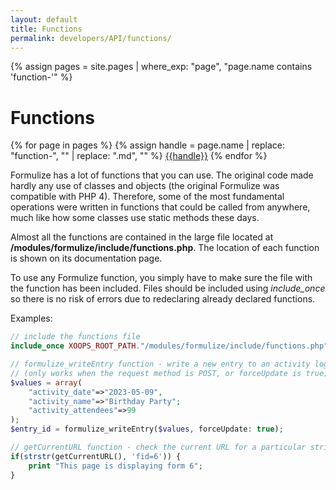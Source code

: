 ```yaml
---
layout: default
title: Functions
permalink: developers/API/functions/
---
```

{% assign pages = site.pages | where_exp: "page", "page.name contains 'function-'" %}

# Functions

{% for page in pages %}
{% assign handle = page.name | replace: "function-", "" | replace: ".md", "" %}
[{{handle}}](../functions/{{handle}})
{% endfor %}

Formulize has a lot of functions that you can use. The original code made hardly any use of classes and objects (the original Formulize was compatible with PHP 4). Therefore, some of the most fundamental operations were written in functions that could be called from anywhere, much like how some classes use static methods these days.

Almost all the functions are contained in the large file located at __/modules/formulize/include/functions.php__. The location of each function is shown on its documentation page.

To use any Formulize function, you simply have to make sure the file with the function has been included. Files should be included using _include_once_ so there is no risk of errors due to redeclaring already declared functions.

Examples:

~~~php
// include the functions file
include_once XOOPS_ROOT_PATH."/modules/formulize/include/functions.php";

// formulize_writeEntry function - write a new entry to an activity log form
// (only works when the request method is POST, or forceUpdate is true)
$values = array(
    "activity_date"=>"2023-05-09",
    "activity_name"=>"Birthday Party";
    "activity_attendees"=>99
);
$entry_id = formulize_writeEntry($values, forceUpdate: true);

// getCurrentURL function - check the current URL for a particular string
if(strstr(getCurrentURL(), 'fid=6')) {
    print "This page is displaying form 6";
}
~~~





